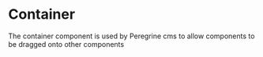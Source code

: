 # Container

The container component is used by Peregrine cms to allow components to be dragged onto other components
